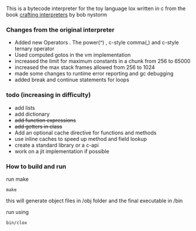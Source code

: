 This is a bytecode interpreter for the toy language lox written in c from the book [crafting interpreters](https://craftinginterpreters.com/) by bob nystorm 

<h3>Changes from the original interpreter </h3>
<ul>
  <li>Added new Operators . The power(^) , c-style comma(,) and c-style ternary operator</li>
  <li> Used computed gotos in the vm implementation </li>
  <li> increased the limit for maximum constants in a chunk from 256 to 65000 </li>
  <li> increased the max stack frames allowed from 256 to 1024 </li>
  <li> made some changes to runtime error reporting and gc debugging </li>
  <li> added break and continue statements for loops </li>
</ul>
<h3> todo (increasing in difficulty)</h3>
<ul>
  <li> add lists </li>
  <li> add dictionary </li>
  <li> <s>add function expressions </s></li>
  <li><s> add getters in class </s></li>
  <li>Add an optional cache directive for functions and methods</li>
  <li> use inline caches to speed up method and field lookup</li>
  <li> create a standard library or a c-api </li>
  <li> work on a jit implementation if possible </li>
</ul>

<h3> How to build and run </h3>

run make
```
make
```

this will generate object files in /obj folder and the final executable in /bin

run using
```
bin/clox
```